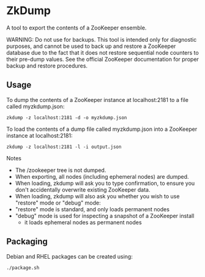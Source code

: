 ZkDump
======

A tool to export the contents of a ZooKeeper ensemble.

WARNING: Do not use for backups.  This tool is intended only for
diagnostic purposes, and cannot be used to back up and restore a
ZooKeeper database due to the fact that it does not restore sequential
node counters to their pre-dump values.  See the official ZooKeeper
documentation for proper backup and restore procedures.

Usage
-----

To dump the contents of a ZooKeeper instance at localhost:2181 to a file
called myzkdump.json:

    zkdump -z localhost:2181 -d -o myzkdump.json

To load the contents of a dump file called myzkdump.json into a
ZooKeeper instance at localhost:2181:

    zkdump -z localhost:2181 -l -i output.json

Notes

* The /zookeeper tree is not dumped.
* When exporting, all nodes (including ephemeral nodes) are dumped.
* When loading, zkdump will ask you to type confirmation, to ensure you
  don't accidentally overwrite existing ZooKeeper data.
* When loading, zkdump will also ask you whether you wish to use
  "restore" mode or "debug" mode:
 * "restore" mode is standard, and only loads permanent nodes
 * "debug" mode is used for inspecting a snapshot of a ZooKeeper install
   - it loads ephemeral nodes as permanent nodes

Packaging
---------

Debian and RHEL packages can be created using:

    ./package.sh

